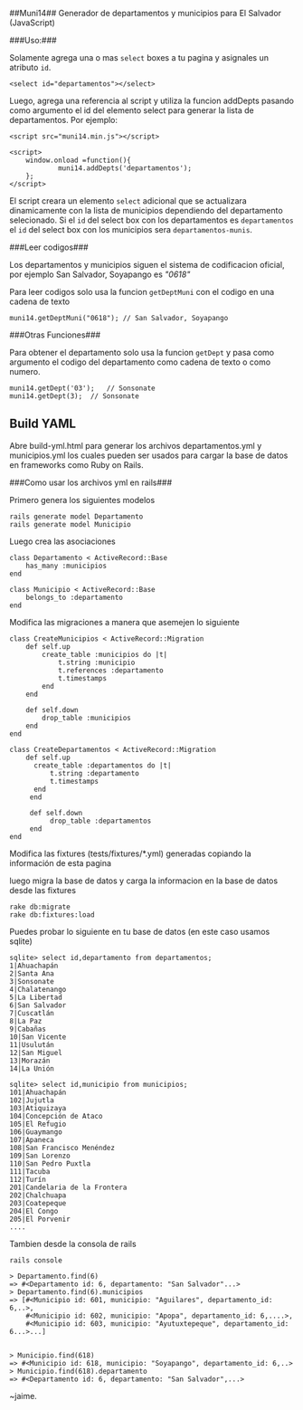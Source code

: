 ##Muni14##
Generador de departamentos y municipios para El Salvador (JavaScript)

###Uso:###

Solamente agrega una o mas `select` boxes a tu pagina y asignales un atributo `id`.

    <select id="departamentos"></select>

Luego, agrega una referencia al script y utiliza la funcion addDepts pasando como argumento el id del elemento select para generar la lista de departamentos. Por ejemplo:

    <script src="muni14.min.js"></script>

    <script>
        window.onload =function(){
                muni14.addDepts('departamentos');
        };
    </script>

El script creara un elemento `select` adicional que se actualizara dinamicamente con la lista de municipios dependiendo del departamento selecionado. Si el `id` del select box con los departamentos es `departamentos` el `id` del select box con los municipios sera `departamentos-munis`.

###Leer codigos###

Los departamentos y municipios siguen el sistema de codificacion oficial, por ejemplo San Salvador, Soyapango es *"0618"*

Para leer codigos solo usa la funcion `getDeptMuni` con el codigo en una cadena de texto

    muni14.getDeptMuni("0618");	// San Salvador, Soyapango


###Otras Funciones###

Para obtener el departamento solo usa la funcion `getDept` y pasa como argumento el codigo del departamento como cadena de texto o como numero.

    muni14.getDept('03');	// Sonsonate
    muni14.getDept(3);	// Sonsonate


## Build YAML ##

Abre build-yml.html para generar los archivos departamentos.yml y municipios.yml los cuales pueden ser usados para cargar la base de datos en frameworks como Ruby on Rails.

###Como usar los archivos yml en rails###

Primero genera los siguientes modelos

    rails generate model Departamento 
    rails generate model Municipio

Luego crea las asociaciones

    class Departamento < ActiveRecord::Base
        has_many :municipios
    end

    class Municipio < ActiveRecord::Base
        belongs_to :departamento
    end


Modifica las migraciones a manera que asemejen lo siguiente

    class CreateMunicipios < ActiveRecord::Migration
        def self.up
            create_table :municipios do |t|
                t.string :municipio
                t.references :departamento
                t.timestamps
            end
        end
    
        def self.down
            drop_table :municipios
        end
    end
    
    class CreateDepartamentos < ActiveRecord::Migration
        def self.up
          create_table :departamentos do |t|
              t.string :departamento
              t.timestamps
          end
         end
    
         def self.down
              drop_table :departamentos
         end
    end

Modifica las fixtures (tests/fixtures/*.yml) generadas copiando la información de esta pagina 

luego migra la base de datos y carga la informacion en la base de datos desde las fixtures

    rake db:migrate
    rake db:fixtures:load 


Puedes probar lo siguiente en tu base de datos (en este caso usamos sqlite)

    sqlite> select id,departamento from departamentos;
    1|Ahuachapán
    2|Santa Ana
    3|Sonsonate
    4|Chalatenango
    5|La Libertad
    6|San Salvador
    7|Cuscatlán
    8|La Paz
    9|Cabañas
    10|San Vicente
    11|Usulután
    12|San Miguel
    13|Morazán
    14|La Unión
    
    sqlite> select id,municipio from municipios;
    101|Ahuachapán
    102|Jujutla
    103|Atiquizaya
    104|Concepción de Ataco
    105|El Refugio
    106|Guaymango
    107|Apaneca
    108|San Francisco Menéndez
    109|San Lorenzo
    110|San Pedro Puxtla
    111|Tacuba
    112|Turín
    201|Candelaria de la Frontera
    202|Chalchuapa
    203|Coatepeque
    204|El Congo
    205|El Porvenir
    ....

Tambien desde la consola de rails

    rails console

    > Departamento.find(6)
    => #<Departamento id: 6, departamento: "San Salvador"...> 
    > Departamento.find(6).municipios
    => [#<Municipio id: 601, municipio: "Aguilares", departamento_id: 6,..>, 
        #<Municipio id: 602, municipio: "Apopa", departamento_id: 6,....>, 
        #<Municipio id: 603, municipio: "Ayutuxtepeque", departamento_id: 6...>...]


    > Municipio.find(618)
    => #<Municipio id: 618, municipio: "Soyapango", departamento_id: 6,..> 
    > Municipio.find(618).departamento
    => #<Departamento id: 6, departamento: "San Salvador",...> 

~jaime.